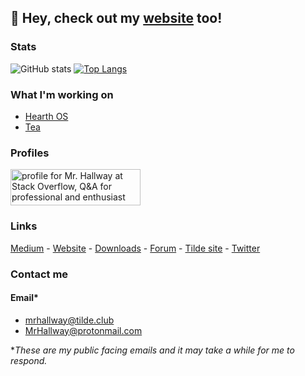 ## 👋 Hey, check out my [website](https://home.mrhallway.me) too!
### Stats
![GitHub stats](https://github-readme-stats.vercel.app/api?username=mrhallway0&count_private=true&show_icons=true)
[![Top Langs](https://github-readme-stats.vercel.app/api/top-langs/?username=mrhallway0&layout=compact)](https://github.com/anuraghazra/github-readme-stats)

### What I'm working on
 - [Hearth OS](https://github.com/Hearth-OS)
 - [Tea](https://github.com/MrHallway0/Tea)

### Profiles
<a href="https://stackoverflow.com/users/15503133/mr-hallway"><img src="https://stackoverflow.com/users/flair/15503133.png" width="208" height="58" alt="profile for Mr. Hallway at Stack Overflow, Q&amp;A for professional and enthusiast programmers" title="profile for Mr. Hallway at Stack Overflow, Q&amp;A for professional and enthusiast programmers"></a>

### Links 
<a href=https://medium.com/@MrHallway>Medium</a> - <a href=https://home.mrhallway.me>Website</a> - <a href=https://dl.mrhallway.me/>Downloads</a> - <a href=https://mrhallwaybb.createmybb4.com/>Forum</a> - <a href=https://tilde.club/~mrhallway/>Tilde site</a> - <a href=https://twitter.com/mrhallway0>Twitter</a>

### Contact me
#### Email*
 - [mrhallway@tilde.club](mailto:mrhallway@tilde.club)
 - [MrHallway@protonmail.com](mailto:MrHallway@protonmail.com)

**These are my public facing emails and it may take a while for me to respond.*
